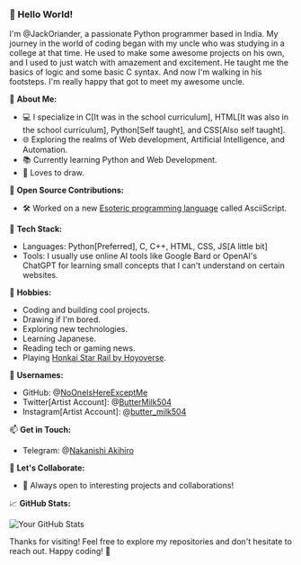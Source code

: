 ### 👋 Hello World! 

I'm @JackOriander, a passionate Python programmer based in India. My journey in the world of coding began with my uncle who was studying in a college at that time.
He used to make some awesome projects on his own, and I used to just watch with amazement and excitement. He taught me the basics of logic and some basic C syntax. And now I'm walking in his footsteps. I'm really happy that got to meet my awesome uncle. 

🚀 **About Me:**
- 💻 I specialize in C[It was in the school curriculum], HTML[It was also in the school curriculum], Python[Self taught], and CSS[Also self taught].
- 🌐 Exploring the realms of Web development, Artificial Intelligence, and Automation.
- 📚 Currently learning Python and Web Development.
- 🎨 Loves to draw.

🌱 **Open Source Contributions:**
- 🛠️ Worked on a new [Esoteric programming language](https://en.wikipedia.org/wiki/Esoteric_programming_language) called AsciiScript.

🔧 **Tech Stack:**
- Languages: Python[Preferred], C, C++, HTML, CSS, JS[A little bit]
- Tools: I usually use online AI tools like Google Bard or OpenAI's ChatGPT for learning small concepts that I can't understand on certain websites.

🎨 **Hobbies:**
- Coding and building cool projects.
- Drawing if I'm bored.
- Exploring new technologies.
- Learning Japanese.
- Reading tech or gaming news.
- Playing [Honkai Star Rail by Hoyoverse](https://hsr.hoyoverse.com/en-us/home).

👤 **Usernames:**
- GitHub: @[NoOneIsHereExceptMe](https://github.com/NoOneIsHereExceptMe)
- Twitter[Artist Account]: @[ButterMilk504](x.com/ButterMilk504?t=HZnTFVL3GRcwhAhJZXBa4g&s=09)
- Instagram[Artist Account]: @[butter_milk504](https://www.instagram.com/butter_milk504)

📫 **Get in Touch:**
- Telegram: @[Nakanishi Akihiro](https://t.me/NakanishiAkihiro)

🤝 **Let's Collaborate:**
- 👀 Always open to interesting projects and collaborations!

📈 **GitHub Stats:**

![Your GitHub Stats](https://github-readme-stats.vercel.app/api?username=NoOneIsHereExceptMe&show_icons=true&theme=radical)

Thanks for visiting! Feel free to explore my repositories and don't hesitate to reach out. Happy coding! 🚀
